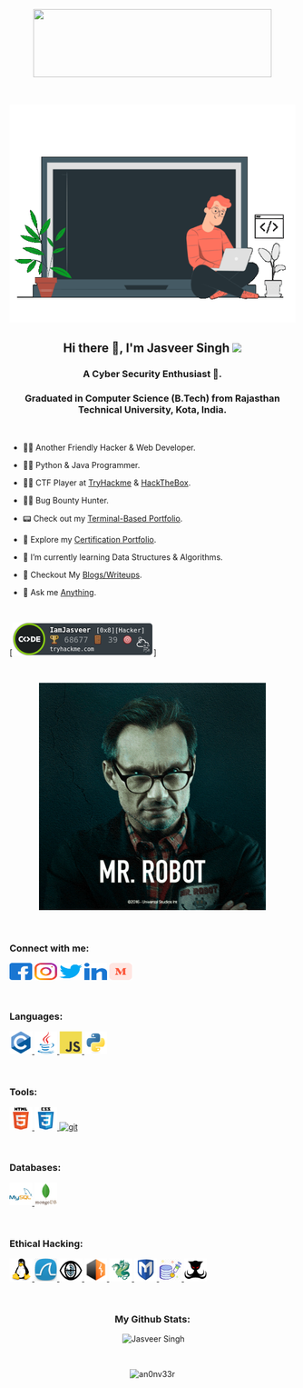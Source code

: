 <p align="center"> <img src="https://raw.githubusercontent.com/an0nv33r/an0nv33r/main/veer/welcome.gif" width="420" height="120"/> </p>

<br>

<p align="center"> <img alt="GIF" width="512" height="384" src="https://raw.githubusercontent.com/an0nv33r/an0nv33r/main/veer/portfolio.gif"/> </p>

<h2 align="center"> Hi there 👋, I'm Jasveer Singh <img src="https://media.giphy.com/media/mGcNjsfWAjY5AEZNw6/giphy.gif" width="50"></h2>

<h3 align="center">A Cyber Security Enthusiast 🤖.</h3>
<h3 align="center">Graduated in Computer Science (B.Tech) from Rajasthan Technical University, Kota, India.</h3>
<br>

- 👨‍💻 Another Friendly Hacker & Web Developer.

- 👨‍💻 Python & Java Programmer.

- 👨‍💻 CTF Player at [TryHackme](https://tryhackme.com/p/IamJasveer) & [HackTheBox](https://app.hackthebox.com/profile/651015).

- 🐱‍💻 Bug Bounty Hunter.

- 📟 Check out my [Terminal-Based Portfolio](https://an0nv33r.github.io/root/).

- 📜 Explore my [Certification Portfolio](https://github.com/an0nv33r/Certificates).

- 🌱 I’m currently learning Data Structures & Algorithms.

- 📝 Checkout My [Blogs/Writeups](https://oyeecoder.blogspot.com/).

- 💬 Ask me [Anything](https://oyeecoder.blogspot.com/p/get-in-touch.html).

<br>

[<img src="https://raw.githubusercontent.com/an0nv33r/an0nv33r/main/veer/tools/thm.png" alt="TryHackMe" style="max-width: 100%;">]

<br>

<p align="center"> <img src="https://raw.githubusercontent.com/an0nv33r/an0nv33r/main/veer/veer.gif" width="400"> </p>

<br>

<h3 align="left">Connect with me:</h3>
<p align="left">
<a href="https://facebook.com/iamveer.me" target="_blank"><img align="center" src="https://raw.githubusercontent.com/an0nv33r/an0nv33r/main/veer/facebook.svg" alt="an0nv33r" height="30" width="40" /></a>
<a href="https://instagram.com/iamveer.me" target="_blank"><img align="center" src="https://raw.githubusercontent.com/an0nv33r/an0nv33r/main/veer/instagram.svg" alt="iamveer.me" height="30" width="40" /></a>
<a href="https://twitter.com/an0nv33r" target="_blank"><img align="center" src="https://raw.githubusercontent.com/an0nv33r/an0nv33r/main/veer/twitter.svg" alt="an0nv33r" height="30" width="40" /></a>
<a href="https://linkedin.com/in/an0nv33r" target="_blank"><img align="center" src="https://raw.githubusercontent.com/an0nv33r/an0nv33r/main/veer/linked-in.svg" alt="an0nv33r" height="30" width="40" /></a>
<a href="https://medium.com/@iamjasveer" target="_blank"><img align="center" src="https://raw.githubusercontent.com/an0nv33r/an0nv33r/main/veer/medium.svg" alt="@iamjasveer" height="30" width="40" /></a>
</p>

<br>

<h3 align="left">Languages:</h3>
<p> <a href="https://www.cprogramming.com/" target="_blank"> <img src="https://raw.githubusercontent.com/devicons/devicon/master/icons/c/c-original.svg" alt="c" width="40" height="40"/> </a> 
<a href="https://www.java.com" target="_blank"> <img src="https://raw.githubusercontent.com/devicons/devicon/master/icons/java/java-original.svg" alt="java" width="40" height="40"/> </a>
<a href="https://developer.mozilla.org/en-US/docs/Web/JavaScript" target="_blank"> <img src="https://raw.githubusercontent.com/devicons/devicon/master/icons/javascript/javascript-original.svg" alt="javascript" width="40" height="40"/> </a> 
<a href="https://www.python.org" target="_blank"> <img src="https://raw.githubusercontent.com/devicons/devicon/master/icons/python/python-original.svg" alt="python" width="40" height="40"/> </a> </p>

<br>

<h3 align="left">Tools:</h3>
<p> <a href="https://www.w3.org/html/" target="_blank"> <img src="https://raw.githubusercontent.com/devicons/devicon/master/icons/html5/html5-original-wordmark.svg" alt="html5" width="40" height="40"/> </a> 
<a href="https://www.w3schools.com/css/" target="_blank"> <img src="https://raw.githubusercontent.com/devicons/devicon/master/icons/css3/css3-original-wordmark.svg" alt="css3" width="40" height="40"/> </a>
<a href="https://git-scm.com/" target="_blank"> <img src="https://www.vectorlogo.zone/logos/git-scm/git-scm-icon.svg" alt="git" width="40" height="40"/> </a> </p>
 
 <!-- #Learning These soon will be updated.

<a href="https://reactjs.org/" target="_blank"> <img src="https://raw.githubusercontent.com/devicons/devicon/master/icons/react/react-original-wordmark.svg" alt="react" width="40" height="40"/> </a>
<a href="https://nodejs.org" target="_blank"> <img src="https://raw.githubusercontent.com/devicons/devicon/master/icons/nodejs/nodejs-original-wordmark.svg" alt="nodejs" width="40" height="40"/> </a>

-->

<br>

<h3 align="left">Databases:</h3>
<p> <a href="https://www.mysql.com/" target="_blank"> <img src="https://raw.githubusercontent.com/devicons/devicon/master/icons/mysql/mysql-original-wordmark.svg" alt="mysql" width="40" height="40"/> </a>
<a href="https://www.mongodb.com/" target="_blank"> <img src="https://raw.githubusercontent.com/devicons/devicon/master/icons/mongodb/mongodb-original-wordmark.svg" alt="mongodb" width="40" height="40"/> </a> </p>

<br>

<h3 align="left">Ethical Hacking:</h3>
<p> <a href="#" target="_blank"> <img src="https://raw.githubusercontent.com/devicons/devicon/master/icons/linux/linux-original.svg" alt="linux" width="40" height="40"/> </a> 
<a href="https://www.wireshark.org/"> <img src="https://raw.githubusercontent.com/an0nv33r/an0nv33r/main/veer/tools/wireshark.png" alt="wireshark" width="40" height="40"/> </a> 
<a href="https://nmap.org/"> <img src="https://raw.githubusercontent.com/an0nv33r/an0nv33r/main/veer/tools/nmap.jpg" alt="nmap" width="40" height="40"/> </a> 
<a href="https://portswigger.net/"> <img src="https://raw.githubusercontent.com/an0nv33r/an0nv33r/main/veer/tools/burp-suite.png" alt="burp-suite" width="40" height="40"/> </a> 
<a href="https://www.kali.org/tools/hydra/"> <img src="https://raw.githubusercontent.com/an0nv33r/an0nv33r/main/veer/tools/hydra.svg" alt="hydra" width="40" height="40"/> </a> 
<a href="https://www.metasploit.com/"> <img src="https://raw.githubusercontent.com/an0nv33r/an0nv33r/main/veer/tools/metasploit.svg" alt="metasploit" width="40" height="40"/> </a> 
<a href="https://sqlmap.org/"> <img src="https://raw.githubusercontent.com/an0nv33r/an0nv33r/main/veer/tools/sql.png" alt="sql-injection" width="40" height="40"/> </a> 
<a href="https://hashcat.net/hashcat//"> <img src="https://raw.githubusercontent.com/an0nv33r/an0nv33r/main/veer/tools/hashcat.png" alt="hashcat" width="40" height="40"/> </a> 
</p>

<br>

<h3 align="center"> My Github Stats:</h3>

<p align="center">&nbsp;<img  src="https://github-readme-stats.vercel.app/api?username=an0nv33r&show_icons=true&count_private=true&theme=dark" alt="Jasveer Singh" /></p>
<br>
<p align="center"> <img src="https://komarev.com/ghpvc/?username=an0nv33r&label=Profile%20views&color=0e75b6&style=flat" alt="an0nv33r" /> </p>
